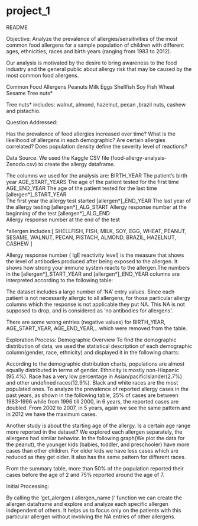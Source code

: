 # project_1

README

Objective: Analyze the prevalence of allergies/sensitivities of the most common food allergens for a sample population of children with different ages, ethnicities, races and birth years (ranging from 1983 to 2012).

Our analysis is motivated by the desire to bring awareness to the food industry and the general public about allergy risk that may be caused by the most common food allergens.

Common Food Allergens
Peanuts
Milk
Eggs
Shellfish
Soy
Fish
Wheat
Sesame
Tree nuts*


Tree nuts* includes: walnut, almond, hazelnut, pecan ,brazil nuts, cashew and pistachio. 

Question Addressed:

Has the prevalence of food allergies increased over time?
What is the likelihood of allergens in each demographic? 
Are certain allergies correlated?
Does population density define the severity level of reactions?

Data Source: We used the Kaggle CSV file (food-allergy-analysis-Zenodo.csv) to create the allergy dataframe.

The columns we used for the analysis are:
BIRTH_YEAR
The patient’s birth year
AGE_START_YEARS
The age of the patient tested for the first time
AGE_END_YEAR
The age of the patient tested for the last time
[allergen*]_START_YEAR  
The first year the allergy test started
[allergen*]_END_YEAR
The last year of the allergy testing
[allergen*]_ALG_START 
Allergy response number at the beginning of the test
[allergen*]_ALG_END  
Allergy response number at the end of the test

*allergen includes:[ SHELLFISH, FISH, MILK, SOY, EGG, WHEAT, PEANUT, SESAME, WALNUT, PECAN, PISTACH, ALMOND, BRAZIL, HAZELNUT, CASHEW ]


 
Allergy response number ( IgE reactivity level)  is the measure that  shows the level of antibodies produced after being exposed to the allergen. It shows how strong your immune system reacts to the allergen.The numbers in the [allergen*]_START_YEAR and [allergen*]_END_YEAR   columns are interpreted according to the following table:





The dataset includes a large number of ‘NA’ entry values. Since each patient is not necessarily allergic to all allergens, for those particular allergy columns which the response is not applicable they put NA. This NA is not supposed to drop, and is considered as ‘no antibodies for allergens’.

There are some wrong entries (negative values) for BIRTH_YEAR, AGE_START_YEAR, AGE_END_YEAR,.. which were removed from the table.

Exploration Process:
Demographic Overview
To find the demographic distribution of data, we used the statistical description of each demographic column(gender, race, ethnicity) and displayed it in the following charts:
  



According to the demographic distribution charts, populations are almost equally distributed in terms of gender.  Ethnicity is mostly non-Hispanic (95.4%). Race has a very low percentage in Asian/pacificIslander(2.7%) and other undefined races(12.9%). Black and white races are the most populated ones.
To analyze the prevalence of reported allergy cases in the past years, as shown in the following table, 25% of cases are between 1983-1996 while from 1996 till 2000, in 6 years, the reported cases are doubled. From 2002 to 2007, in 5 years, again we see the same pattern and in 2012 we have the maximum cases. 

 

Another study is about the starting age of the allergy. Is a certain age range more reported in the dataset? We explored each allergen separately, the allergens had similar behavior. In the following   graph(We plot the data for the peanut), the younger kids (babies, toddler, and preschooler) have more cases than other children. For older kids we have less cases which are reduced as they get older. It also has the same pattern for different races.


From the summary table, more than 50% of the population reported their cases before the age of 2 and 75% reported around the age of 7.  


Initial Processing:

 By calling the ‘get_alergen ( allergen_name )’ function we can create the allergen dataframe and explore and analyze each specific allergen independent of others. It helps us to focus only on the patients with this particular allergen without involving the NA entries of other allergens.

<!-- 
def clean_DataFrame(allergen):
    allergen_start_column=allergen.upper()+'_ALG_START'
    allergen_end_column=allergen.upper()+'_ALG_END'
    
    allergen_df=allergy_df[['SUBJECT_ID', 'BIRTH_YEAR', 'GENDER_FACTOR', 'RACE_FACTOR',
       'ETHNICITY_FACTOR', 'PAYER_FACTOR', 'ATOPIC_MARCH_COHORT',
       'AGE_START_YEARS', 'AGE_END_YEARS', allergen_start_column,
       allergen_end_column]].copy()

    allergen_df_clean=allergen_df[(allergen_df[allergen_start_column].isna()==False)]
    allergen_df_clean.reset_index(inplace=True,drop=True)
    
    return allergen_df_clean
 -->
	 	



